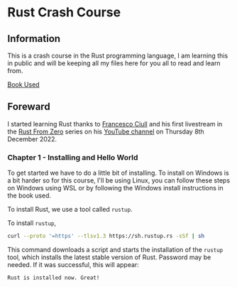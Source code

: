 # Rust Crash Course
## Information
This is a crash course in the Rust programming language, I am learning this in public and will be keeping all my files here for you all to read and learn from.

[Book Used](https://doc.rust-lang.org/book/)

## Foreward
I started learning Rust thanks to [Francesco Ciull]() and his first livestream in the [Rust From Zero]() series on his [YouTube channel]() on Thursday 8th December 2022.

### Chapter 1 - Installing and Hello World
To get started we have to do a little bit of installing. To install on Windows is a bit harder so for this course, I'll be using Linux, you can follow these steps on Windows using WSL or by following the Windows install instructions in the book used.

To install Rust, we use a tool called `rustup`. 
    
To install `rustup`, 
```bash
curl --proto '=https' --tlsv1.3 https://sh.rustup.rs -sSf | sh
```
This command downloads a script and starts the installation of the `rustup` tool, which installs the latest stable version of Rust. Password may be needed. If it was successful, this will appear:
```bash
Rust is installed now. Great!
```
